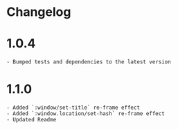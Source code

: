 # Changelog

# 1.0.4
    - Bumped tests and dependencies to the latest version

# 1.1.0
    - Added `:window/set-title` re-frame effect
    - Added `:window.location/set-hash` re-frame effect
    - Updated Readme
